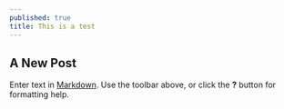 ```yaml
---
published: true
title: This is a test
---
```

## A New Post

Enter text in [Markdown](http://daringfireball.net/projects/markdown/). Use the toolbar above, or click the **?** button for formatting help.
